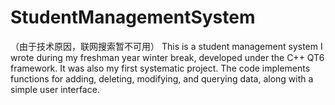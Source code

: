 # StudentManagementSystem
（由于技术原因，联网搜索暂不可用）  This is a student management system I wrote during my freshman year winter break, developed under the C++ QT6 framework. It was also my first systematic project. The code implements functions for adding, deleting, modifying, and querying data, along with a simple user interface.
